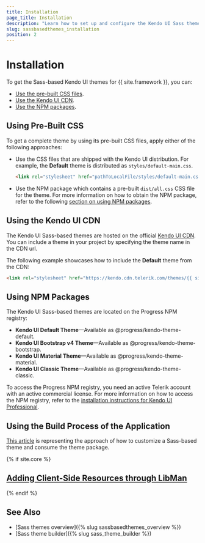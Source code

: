 ```yaml
---
title: Installation
page_title: Installation
description: "Learn how to set up and configure the Kendo UI Sass themes for {{ site.product }}."
slug: sassbasedthemes_installation
position: 2
---
```


# Installation

To get the Sass-based Kendo UI themes for {{ site.framework }}, you can:

* [Use the pre-built CSS files](#using-the-pre-built-css).
* [Use the Kendo UI CDN](#using-the-kendo-ui-cdn).
* [Use the NPM packages](#using-npm-packages).

## Using Pre-Built CSS

To get a complete theme by using its pre-built CSS files, apply either of the following approaches:

- Use the CSS files that are shipped with the Kendo UI distribution. For example, the **Default** theme is distributed as `styles/default-main.css`.

  ```html
  <link rel="stylesheet" href="pathToLocalFile/styles/default-main.css" />
  ```

- Use the NPM package which contains a pre-built `dist/all.css` CSS file for the theme. For more information on how to obtain the NPM package, refer to the following [section on using NPM packages](#using-npm-packages).

## Using the Kendo UI CDN

The Kendo UI Sass-based themes are hosted on the official [Kendo UI CDN](https://docs.telerik.com/kendo-ui/intro/installation/cdn-service). You can include a theme in your project by specifying the theme name in the CDN url.

The following example showcases how to include the **Default** theme from the CDN:

```html
<link rel="stylesheet" href="https://kendo.cdn.telerik.com/themes/{{ site.themesCdnVersion }}/default/default-main.css" />
```

## Using NPM Packages

The Kendo UI Sass-based themes are located on the Progress NPM registry:

* **Kendo UI Default Theme**&mdash;Available as @progress/kendo-theme-default.
* **Kendo UI Bootstrap v4 Theme**&mdash;Available as @progress/kendo-theme-bootstrap.
* **Kendo UI Material Theme**&mdash;Available as @progress/kendo-theme-material.
* **Kendo UI Classic Theme**&mdash;Available as @progress/kendo-theme-classic.

To access the Progress NPM registry, you need an active Telerik account with an active commercial license. For more information on how to access the NPM registry, refer to the [installation instructions for Kendo UI Professional](https://docs.telerik.com/kendo-ui/intro/installation/npm).

## Using the Build Process of the Application

[This article](https://docs.telerik.com/kendo-ui/styles-and-layout/sass-themes/customization#using-the-build-process-of-the-application) is representing the approach of how to customize a Sass-based theme and consume the theme package.

{% if site.core %}
## [Adding Client-Side Resources through LibMan](https://docs.telerik.com/aspnet-core/installation/adding-client-side-resources/using-libman#adding-client-side-resources-through-libman)

{% endif %}

## See Also

* [Sass themes overview]({% slug sassbasedthemes_overview %})
* [Sass theme builder]({% slug sass_theme_builder %})